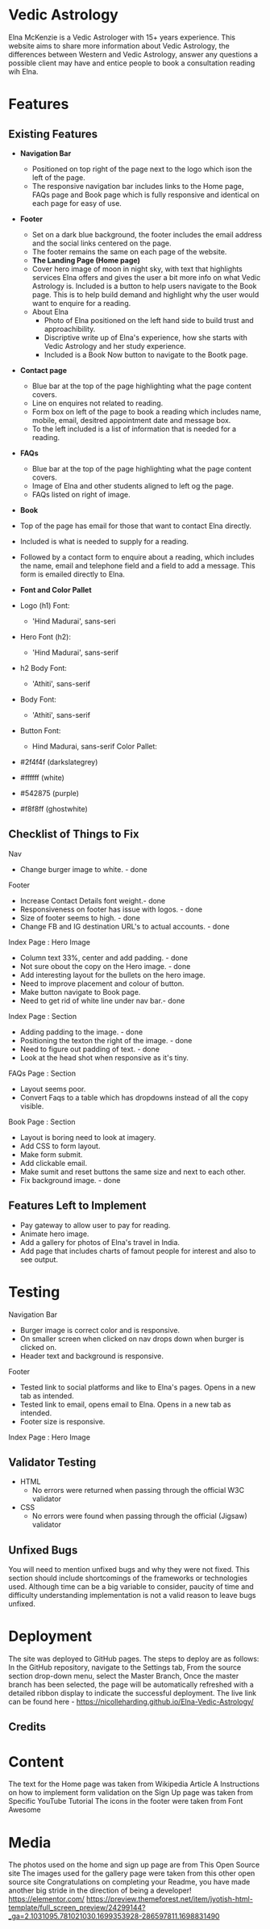 # Vedic Astrology

Elna McKenzie is a Vedic Astrologer with 15+ years experience. This website aims to share more information about Vedic Astrology, the differences between Western and Vedic Astrology, answer any questions a possible client may have and entice people to book a consultation reading wih Elna.

# Features

## Existing Features

- **Navigation Bar**
  - Positioned on top right of the page next to the logo which ison the left of the page.
  - The responsive navigation bar includes links to the Home page, FAQs page and Book page which is fully responsive and identical on each page for easy of use.
- **Footer**
  - Set on a dark blue background, the footer includes the email address and the social links centered on the page.
  - The footer remains the same on each page of the website.
  - **The Landing Page (Home page)**
  - Cover hero image of moon in night sky, with text that highlights services Elna offers and gives the user a bit more info on what Vedic Astrology is. Included is a button to help users navigate to the Book page. This is to help build demand and highlight why the user would want to enquire for a reading.
  - About Elna
    - Photo of Elna positioned on the left hand side to build trust and approachibility.
    - Discriptive write up of Elna's experience, how she starts with Vedic Astrology and her study experience.
    - Included is a Book Now button to navigate to the Bootk page.
- **Contact page**
  - Blue bar at the top of the page highlighting what the page content covers.
  - Line on enquires not related to reading.
  - Form box on left of the page to book a reading which includes name, mobile, email, desitred appointment date and message box.
  - To the left included is a list of information that is needed for a reading.
- **FAQs**

  - Blue bar at the top of the page highlighting what the page content covers.
  - Image of Elna and other students aligned to left og the page.
  - FAQs listed on right of image.

- **Book**
- Top of the page has email for those that want to contact Elna directly.
- Included is what is needed to supply for a reading.
- Followed by a contact form to enquire about a reading, which includes the name, email and telephone field and a field to add a message. This form is emailed directly to Elna.

- **Font and Color Pallet**
- Logo (h1) Font:
  - 'Hind Madurai', sans-seri
- Hero Font (h2):
  - 'Hind Madurai', sans-serif
- h2 Body Font:
  - 'Athiti', sans-serif
- Body Font:
  - 'Athiti', sans-serif
- Button Font:
  - Hind Madurai, sans-serif
    Color Pallet:
- #2f4f4f (darkslategrey)
- #ffffff (white)
- #542875 (purple)
- #f8f8ff (ghostwhite)

## Checklist of Things to Fix

Nav

- Change burger image to white. - done

Footer

- Increase Contact Details font weight.- done
- Responsiveness on footer has issue with logos. - done
- Size of footer seems to high. - done
- Change FB and IG destination URL's to actual accounts. - done

Index Page : Hero Image

- Column text 33%, center and add padding. - done
- Not sure obout the copy on the Hero image. - done
- Add interesting layout for the bullets on the hero image.
- Need to improve placement and colour of button.
- Make button navigate to Book page.
- Need to get rid of white line under nav bar.- done

Index Page : Section

- Adding padding to the image. - done
- Positioning the texton the right of the image. - done
- Need to figure out padding of text. - done
- Look at the head shot when responsive as it's tiny.

FAQs Page : Section

- Layout seems poor.
- Convert Faqs to a table which has dropdowns instead of all the copy visible.

Book Page : Section

- Layout is boring need to look at imagery.
- Add CSS to form layout.
- Make form submit.
- Add clickable email.
- Make sumit and reset buttons the same size and next to each other.
- Fix background image. - done

## Features Left to Implement

- Pay gateway to allow user to pay for reading.
- Animate hero image.
- Add a gallery for photos of Elna's travel in India.
- Add page that includes charts of famout people for interest and also to see output.

# Testing

Navigation Bar

- Burger image is correct color and is responsive.
- On smaller screen when clicked on nav drops down when burger is clicked on.
- Header text and background is responsive.

Footer

- Tested link to social platforms and like to Elna's pages. Opens in a new tab as intended.
- Tested link to email, opens email to Elna. Opens in a new tab as intended.
- Footer size is responsive.

Index Page : Hero Image

## Validator Testing

- HTML
  - No errors were returned when passing through the official W3C validator
- CSS
  - No errors were found when passing through the official (Jigsaw) validator

## Unfixed Bugs

You will need to mention unfixed bugs and why they were not fixed. This section should include shortcomings of the frameworks or technologies used. Although time can be a big variable to consider, paucity of time and difficulty understanding implementation is not a valid reason to leave bugs unfixed.

# Deployment

The site was deployed to GitHub pages. The steps to deploy are as follows:
In the GitHub repository, navigate to the Settings tab,
From the source section drop-down menu, select the Master Branch,
Once the master branch has been selected, the page will be automatically refreshed with a detailed ribbon display to indicate the successful deployment.
The live link can be found here - https://nicolleharding.github.io/Elna-Vedic-Astrology/

## Credits

# Content

The text for the Home page was taken from Wikipedia Article A
Instructions on how to implement form validation on the Sign Up page was taken from Specific YouTube Tutorial
The icons in the footer were taken from Font Awesome

# Media

The photos used on the home and sign up page are from This Open Source site
The images used for the gallery page were taken from this other open source site
Congratulations on completing your Readme, you have made another big stride in the direction of being a developer!
https://elementor.com/ 
<https://preview.themeforest.net/item/jyotish-html-template/full_screen_preview/24299144?_ga=2.1031095.781021030.1699353928-286597811.1698831490>
